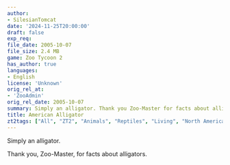 ```yaml
---
author:
- SilesianTomcat
date: '2024-11-25T20:00:00'
draft: false
exp_req:
file_date: 2005-10-07
file_size: 2.4 MB
game: Zoo Tycoon 2
has_author: true
languages:
- English
license: 'Unknown'
orig_rel_at:
- 'ZooAdmin'
orig_rel_date: 2005-10-07
summary: Simply an alligator. Thank you Zoo-Master for facts about alligators.
title: American Alligator
zt2tags: ["All", "ZT2", "Animals", "Reptiles", "Living", "North American"]
---
```

Simply an alligator.  

Thank you, Zoo-Master, for facts about alligators.
